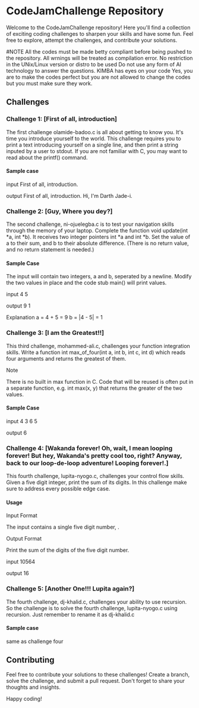 # CodeJamChallenge Repository

Welcome to the CodeJamChallenge repository! Here you'll find a collection of exciting coding challenges to sharpen your skills and have some fun. Feel free to explore, attempt the challenges, and contribute your solutions.

#NOTE
All the codes must be made betty compliant before being pushed to the repository.
All wrnings will be treated as compilation error.
No restriction in the UNix/Linux version or distro to be used
Do not use any form of AI technology to answer the questions. KIMBA has eyes on your code
Yes, you are to make the codes perfect but you are not allowed to change the codes but you must make sure they work.

## Challenges

### Challenge 1: [First of all, introduction]

The first challenge  olamide-badoo.c is all about getting to know you. It's time you introduce yourself to the world.
This challenge requires you to print a text introducing yourself on a single line, and then print a string inputed by a user to stdout.
If you are not familiar with C, you may want to read about the printf() command.

#### Sample case
input
First of all, introduction.

output
First of all, introduction.
Hi, I'm Darth Jade-i.  



### Challenge 2: [Guy, Where you dey?]

The second challenge, ni-ojuelegba.c is to test your navigation skills through the memory of your laptop.
Complete the function void update(int *a, int *b). It receives two integer pointers int *a and int *b. Set the value of a to their sum, and b to their absolute difference. (There is no return value, and no return statement is needed.)

#### Sample Case

The input will contain two integers, a and b, seperated by a newline.
Modify the two values in place and the code stub main() will print values.

input
4
5

output
9
1

Explanation
a = 4 + 5 = 9
b = |4 - 5| = 1

### Challenge 3: [I am the Greatest!!]

This third challenge, mohammed-ali.c, challenges your function integration skills.
Write a function int max_of_four(int a, int b, int c, int d) which reads four arguments and returns the greatest of them.

Note

There is no built in max function in C. Code that will be reused is often put in a separate function, e.g. int max(x, y) that returns the greater of the two values.



#### Sample Case
input
4
3
6
5

output
6


### Challenge 4: [Wakanda forever! Oh, wait, I mean looping forever! But hey, Wakanda's pretty cool too, right? Anyway, back to our loop-de-loop adventure! Looping forever!.]

This fourth challenge, lupita-nyogo.c, challenges your control flow skills.
Given a five digit integer, print the sum of its digits. In this challenge make sure to address every possible edge case.

#### Usage

Input Format

The input contains a single five digit number, .

Output Format

Print the sum of the digits of the five digit number.

input
10564

output
16

### Challenge 5: [Another One!!! Lupita again?]
The fourth challenge, dj-khalid.c, challenges your ability to use recursion. So the challenge is to solve the fourth challenge, lupita-nyogo.c using recursion. Just remember to rename it as dj-khalid.c



#### Sample case
same as challenge four



## Contributing

Feel free to contribute your solutions to these challenges! Create a branch, solve the challenge, and submit a pull request. Don't forget to share your thoughts and insights.

Happy coding!


